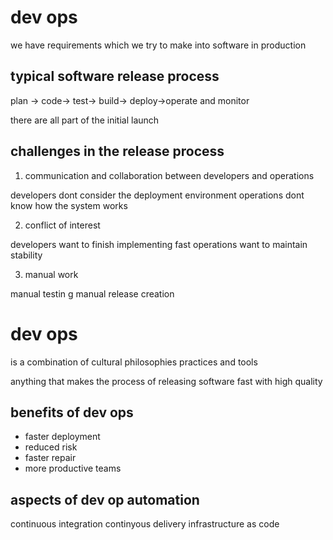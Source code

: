 # dev ops

we have requirements which we try to make into software in production
## typical software release process
plan -> code-> test-> build-> deploy->operate and monitor 

there are all part of the initial launch 

## challenges in the release process
1. communication and collaboration between developers and operations

developers dont consider the deployment environment
operations dont know how the system works

2. conflict of interest

developers want to finish implementing fast 
operations want to maintain stability 

3. manual work

manual testin g
manual release creation 


# dev ops
is a combination of cultural philosophies practices and tools 

anything that makes the process of releasing software fast with high quality 


## benefits of dev ops
- faster deployment
- reduced risk 
- faster repair
- more productive teams

## aspects of dev op automation
continuous integration 
continyous delivery 
infrastructure as code


